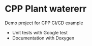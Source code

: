 # CPP Plant watererr

Demo project for CPP CI/CD example 

- Unit tests with Google test
- Documentation with Doxygen
